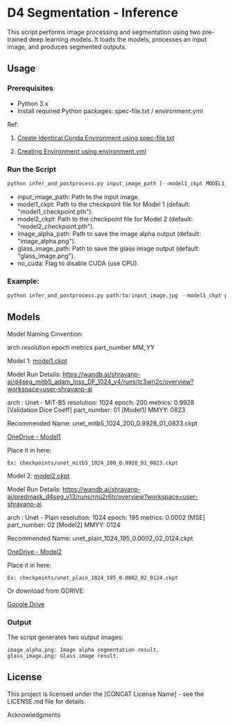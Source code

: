 
# D4 Segmentation - Inference

This script performs image processing and segmentation using two pre-trained deep learning models. It loads the models, processes an input image, and produces segmented outputs.

## Usage

### Prerequisites

- Python 3.x
- Install required Python packages: spec-file.txt / environment.yml

Ref: 
1. [Create Identical Conda Environment using spec-file.txt](https://conda.io/projects/conda/en/latest/user-guide/tasks/manage-environments.html#building-identical-conda-environments)

2. [Creating Environment using environment.yml](https://conda.io/projects/conda/en/latest/user-guide/tasks/manage-environments.html#creating-an-environment-from-an-environment-yml-file)

### Run the Script
```python
python infer_and_postprocess.py input_image_path [--model1_ckpt MODEL1_CHECKPOINT] [--model2_ckpt MODEL2_CHECKPOINT] [--image_alpha_path IMAGE_ALPHA_OUTPUT] [--glass_image_path GLASS_IMAGE_OUTPUT] [--no_cuda]
```

- input_image_path: Path to the input image.
- model1_ckpt: Path to the checkpoint file for Model 1 (default: "model1_checkpoint.pth").
- model2_ckpt: Path to the checkpoint file for Model 2 (default: "model2_checkpoint.pth").
- image_alpha_path: Path to save the image alpha output (default: "image_alpha.png").
- glass_image_path: Path to save the glass image output (default: "glass_image.png").
- no_cuda: Flag to disable CUDA (use CPU).

### Example: 

```python
python infer_and_postprocess.py path/to/input_image.jpg --model1_ckpt path/to/model1_checkpoint.pth --model2_ckpt path/to/model2_checkpoint.pth --image_alpha_path output/image_alpha.png --glass_image_path output/glass_image.png --no_cuda
```

## Models
Model Naming Cinvention:

arch
resolution
epoch
metrics
part_number
MM_YY

Model 1: [model1.ckpt](checkpoints/model_1_20230823_133015_last.ckpt)

Model Run Details: 
https://wandb.ai/shravanp-ai/d4seg_mitb5_adam_loss_DF_1024_v4/runs/lc3wri2c/overview?workspace=user-shravanp-ai

arch : Unet - MiT-B5
resolution: 1024
epoch: 200
metrics: 0.9928 [Validation Dice Coeff]
part_number: 01 [Model1]
MMYY: 0823

Recommended Name: unet_mitb5_1024_200_0.9928_01_0823.ckpt

[OneDrive - Model1](https://nuncsystems-my.sharepoint.com/:f:/p/shravan_p/EquCz6-QASpJkuLKLyEurGYB0_zlSBogy91uEGC4DS6prA?e=u5ldeo)

Place it in here: 

    Ex: checkpoints/unet_mitb5_1024_200_0.9928_01_0823.ckpt

Model 2: [model2.ckpt](checkpoints/model_2_20240102_155705_last.ckpt)

Model Run Details: 
https://wandb.ai/shravanp-ai/predmask_d4seg_v13/runs/rnu2r6tr/overview?workspace=user-shravanp-ai

arch : Unet - Plain
resolution: 1024
epoch: 195
metrics: 0.0002 [MSE]
part_number: 02 [Model2]
MMYY: 0124

Recommended Name: unet_plain_1024_195_0.0002_02_0124.ckpt


[OneDrive - Model2](https://nuncsystems-my.sharepoint.com/:f:/p/shravan_p/EqXHbL4_UABOs3V7JdwqRksBfsUUpISL0jgACLKxFOyzyg?e=MT9vUE)

Place it in here: 

    Ex: checkpoints/unet_plain_1024_195_0.0002_02_0124.ckpt
    
Or download from GDRIVE: 

[Google Drive](https://drive.google.com/file/d/14P6nz2qHNxt3LnnomAlCsSgDXF1XSatl/view?usp=drive_link)

### Output
The script generates two output images:

    image_alpha.png: Image alpha segmentation result.
    glass_image.png: Glass image result.

## License
This project is licensed under the [CONCAT License Name] - see the LICENSE.md file for details.

Acknowledgments
